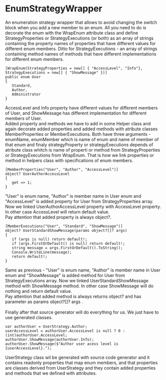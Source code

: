 # EnumStrategyWrapper
An enumeration strategy wrapper that allows to avoid changing the switch block when you add a new member to an enum.
All you need to do is decorate the enum with the WrapEnum attribute class and define StrategyProperties or StrategyExecutions (or both) as an array of strings containing the property names of properties that have different values for different enum members. Ditto for StrategyExecutions - an array of strings containing method names of methods that have different implementations for different enum members.<br />
```
[WrapEnum(StrategyProperties = new[] { "AccessLevel", "Info"}, StrategyExecutions = new[] { "ShowMessage" })]
public enum User
{
   Standard,
   Author,
   Administrator
}
```
AccessLevel and Info property have different values for different members of User, and ShowMessage has different implementation for different members of User.<br />
Added property and methods we have to add in some Helper class and again decorate added properties and added methods with atribute classes MemberProperties or MemberExecutions. Both have three arguments - enumName, enumMember which is name of enum and name of member of that enum and finaly strategyProperty or strategyExecutions depends of atribute class whitch is name of properti or method from StrategyProperties or StrategyExecutions from WrapEnum. That is how we link properties or method in helpers class with specifications of enum members. <br />
```
[MemberProperties("User", "Author", "AccessLevel")]
object? UserAuthorAccessLevel
{
   get => 1;
}
```
"User" is enum name, "Author" is member name in User enum and "AccessLevel" is added property for User from StrategyProperties array. Now we linked UserAuthorAccessLevel property with AccessLevel property. In other case AccessLevel will return default value.<br />
Pay attention that added property is always object?.<br />
```
[MemberExecutions("User", "Standard", "ShowMessage")]
object? UserStandardShowMessage(params object?[]? args)
{
   if (args is null) return default!;
   if (args.FirstOrDefault() is null) return default!;
   string message = args.FirstOrDefault().ToString();
   Console.WriteLine(message);
   return default!;
}
```
Same as previous - "User" is enum name, "Author" is member name in User enum and "ShowMessage" is added method for User from StrategyExecutions array. Now we linked UserStandardShowMessage method with ShowMessage method. In other case ShowMessage will do nothing and return default value.<br />
Pay attention that added method is always returns object? and has parameter as params object?[]? args .<br />
<br />
Finally after that source generator will do everything for us. We just have to use generated classes.<br />
```
var authorUser = UserStrategy.Author;
userAccessLevel = authorUser.AccessLevel is null ? 0 : (int)authorUser.AccessLevel;
authorUser.ShowMessage(authorUser.Info);
authorUser.ShowMessage($"Author user acess level is {userAccessLevel}.");
```
UserStrategy class wil be generated with source code generator and it contains readonly properties that map enum members, and that properties are classes derived from UserStrategy and they contain added properties and methods that we defined with attributes.
